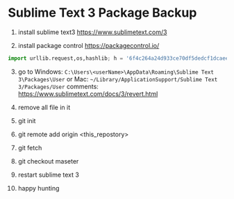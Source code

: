 # Sublime Text 3 Package Backup

1. install sublime text3
https://www.sublimetext.com/3

2. install package control
https://packagecontrol.io/
```python
import urllib.request,os,hashlib; h = '6f4c264a24d933ce70df5dedcf1dcaee' + 'ebe013ee18cced0ef93d5f746d80ef60'; pf = 'Package Control.sublime-package'; ipp = sublime.installed_packages_path(); urllib.request.install_opener( urllib.request.build_opener( urllib.request.ProxyHandler()) ); by = urllib.request.urlopen( 'http://packagecontrol.io/' + pf.replace(' ', '%20')).read(); dh = hashlib.sha256(by).hexdigest(); print('Error validating download (got %s instead of %s), please try manual install' % (dh, h)) if dh != h else open(os.path.join( ipp, pf), 'wb' ).write(by)
```

3. go to
Windows: `C:\Users\<userName>\AppData\Roaming\Sublime Text 3\Packages\User`
or
Mac: `~/Library/ApplicationSupport/Sublime Text 3/Packages/User`
comments: https://www.sublimetext.com/docs/3/revert.html

4. remove all file in it

5. git init

6. git remote add origin <this_repostory>

7. git fetch

8. git checkout maseter

9. restart sublime text 3

10. happy hunting
